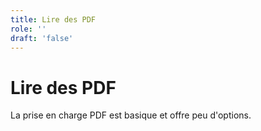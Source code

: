 ```yaml
---
title: Lire des PDF
role: ''
draft: 'false'
---
```


# Lire des PDF

La prise en charge PDF est basique et offre peu d'options.
